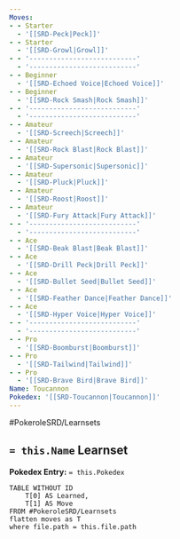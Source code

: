 ```yaml
---
Moves:
- - Starter
  - '[[SRD-Peck|Peck]]'
- - Starter
  - '[[SRD-Growl|Growl]]'
- - '---------------------------'
  - '---------------------------'
- - Beginner
  - '[[SRD-Echoed Voice|Echoed Voice]]'
- - Beginner
  - '[[SRD-Rock Smash|Rock Smash]]'
- - '---------------------------'
  - '---------------------------'
- - Amateur
  - '[[SRD-Screech|Screech]]'
- - Amateur
  - '[[SRD-Rock Blast|Rock Blast]]'
- - Amateur
  - '[[SRD-Supersonic|Supersonic]]'
- - Amateur
  - '[[SRD-Pluck|Pluck]]'
- - Amateur
  - '[[SRD-Roost|Roost]]'
- - Amateur
  - '[[SRD-Fury Attack|Fury Attack]]'
- - '---------------------------'
  - '---------------------------'
- - Ace
  - '[[SRD-Beak Blast|Beak Blast]]'
- - Ace
  - '[[SRD-Drill Peck|Drill Peck]]'
- - Ace
  - '[[SRD-Bullet Seed|Bullet Seed]]'
- - Ace
  - '[[SRD-Feather Dance|Feather Dance]]'
- - Ace
  - '[[SRD-Hyper Voice|Hyper Voice]]'
- - '---------------------------'
  - '---------------------------'
- - Pro
  - '[[SRD-Boomburst|Boomburst]]'
- - Pro
  - '[[SRD-Tailwind|Tailwind]]'
- - Pro
  - '[[SRD-Brave Bird|Brave Bird]]'
Name: Toucannon
Pokedex: '[[SRD-Toucannon|Toucannon]]'
---
```


#PokeroleSRD/Learnsets

## `= this.Name` Learnset

**Pokedex Entry:** `= this.Pokedex`

```dataview
TABLE WITHOUT ID
    T[0] AS Learned,
    T[1] AS Move
FROM #PokeroleSRD/Learnsets
flatten moves as T
where file.path = this.file.path
```

